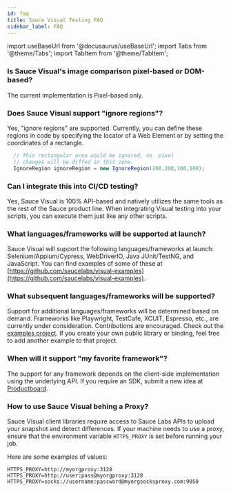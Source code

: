```yaml
---
id: faq
title: Sauce Visual Testing FAQ
sidebar_label: FAQ
---
```


import useBaseUrl from '@docusaurus/useBaseUrl';
import Tabs from '@theme/Tabs';
import TabItem from '@theme/TabItem';

### Is Sauce Visual's image comparison pixel-based or DOM-based?

The current implementation is Pixel-based only.

### Does Sauce Visual support "ignore regions"?

Yes, "ignore regions" are supported. Currently, you can define these regions in code by specifying the locator of a Web Element or by setting the coordinates of a rectangle.

```java
  // This rectangular area would be ignored, no  pixel
  // changes will be diffed in this zone.
  IgnoreRegion ignoreRegion = new IgnoreRegion(200,200,100,100);
```

### Can I integrate this into CI/CD testing?

Yes, Sauce Visual is 100% API-based and natively utilizes the same tools as the rest of the Sauce product line. When integrating Visual testing into your scripts, you can execute them just like any other scripts.

### What languages/frameworks will be supported at launch?

Sauce Visual will support the following languages/frameworks at launch: Selenium/Appium/Cypress, WebDriverIO, Java JUnit/TestNG, and JavaScript. You can find examples of some of these at [https://github.com/saucelabs/visual-examples](https://github.com/saucelabs/visual-examples).

### What subsequent languages/frameworks will be supported?

Support for additional languages/frameworks will be determined based on demand. Frameworks like Playwright, TestCafe, XCUIT, Espresso, etc., are currently under consideration. Contributions are encouraged. Check out the [examples project](https://github.com/saucelabs/visual-examples). If you create your own public library or binding, feel free to add another example to that project.

### When will it support "my favorite framework"?

The support for any framework depends on the client-side implementation using the underlying API. If you require an SDK, submit a new idea at [Productboard](https://portal.productboard.com/sauceprod/2-sauce-labs-portal/tabs/4-under-consideration/submit-idea).

### How to use Sauce Visual behing a Proxy?

Sauce Visual client libraries require access to Sauce Labs APIs to upload your snapshot and detect differences. If your machine needs to use a proxy, ensure that the environment variable `HTTPS_PROXY` is set before running your job.

Here are some examples of values:
```
HTTPS_PROXY=http://myorgproxy:3128
HTTPS_PROXY=http://user:pass@myorgproxy:3128
HTTPS_PROXY=socks://username:password@myorgsocksproxy.com:9050
```